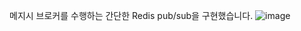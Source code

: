 메지시 브로커를 수행하는 간단한 Redis pub/sub을 구현했습니다.
![image](https://github.com/Ahnwonseok/TIL/assets/95980876/63539561-1311-4abd-b73d-7b499c302767)
